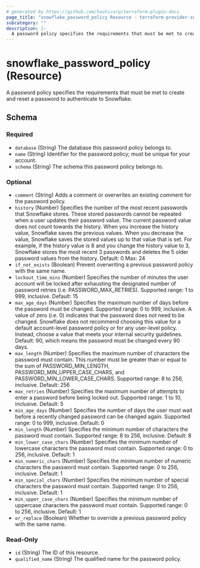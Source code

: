 ```yaml
---
# generated by https://github.com/hashicorp/terraform-plugin-docs
page_title: "snowflake_password_policy Resource - terraform-provider-snowflake"
subcategory: ""
description: |-
  A password policy specifies the requirements that must be met to create and reset a password to authenticate to Snowflake.
---
```


# snowflake_password_policy (Resource)

A password policy specifies the requirements that must be met to create and reset a password to authenticate to Snowflake.



<!-- schema generated by tfplugindocs -->
## Schema

### Required

- `database` (String) The database this password policy belongs to.
- `name` (String) Identifier for the password policy; must be unique for your account.
- `schema` (String) The schema this password policy belongs to.

### Optional

- `comment` (String) Adds a comment or overwrites an existing comment for the password policy.
- `history` (Number) Specifies the number of the most recent passwords that Snowflake stores. These stored passwords cannot be repeated when a user updates their password value. The current password value does not count towards the history. When you increase the history value, Snowflake saves the previous values. When you decrease the value, Snowflake saves the stored values up to that value that is set. For example, if the history value is 8 and you change the history value to 3, Snowflake stores the most recent 3 passwords and deletes the 5 older password values from the history. Default: 0 Max: 24
- `if_not_exists` (Boolean) Prevent overwriting a previous password policy with the same name.
- `lockout_time_mins` (Number) Specifies the number of minutes the user account will be locked after exhausting the designated number of password retries (i.e. PASSWORD_MAX_RETRIES). Supported range: 1 to 999, inclusive. Default: 15
- `max_age_days` (Number) Specifies the maximum number of days before the password must be changed. Supported range: 0 to 999, inclusive. A value of zero (i.e. 0) indicates that the password does not need to be changed. Snowflake does not recommend choosing this value for a default account-level password policy or for any user-level policy. Instead, choose a value that meets your internal security guidelines. Default: 90, which means the password must be changed every 90 days.
- `max_length` (Number) Specifies the maximum number of characters the password must contain. This number must be greater than or equal to the sum of PASSWORD_MIN_LENGTH, PASSWORD_MIN_UPPER_CASE_CHARS, and PASSWORD_MIN_LOWER_CASE_CHARS. Supported range: 8 to 256, inclusive. Default: 256
- `max_retries` (Number) Specifies the maximum number of attempts to enter a password before being locked out. Supported range: 1 to 10, inclusive. Default: 5
- `min_age_days` (Number) Specifies the number of days the user must wait before a recently changed password can be changed again. Supported range: 0 to 999, inclusive. Default: 0
- `min_length` (Number) Specifies the minimum number of characters the password must contain. Supported range: 8 to 256, inclusive. Default: 8
- `min_lower_case_chars` (Number) Specifies the minimum number of lowercase characters the password must contain. Supported range: 0 to 256, inclusive. Default: 1
- `min_numeric_chars` (Number) Specifies the minimum number of numeric characters the password must contain. Supported range: 0 to 256, inclusive. Default: 1
- `min_special_chars` (Number) Specifies the minimum number of special characters the password must contain. Supported range: 0 to 256, inclusive. Default: 1
- `min_upper_case_chars` (Number) Specifies the minimum number of uppercase characters the password must contain. Supported range: 0 to 256, inclusive. Default: 1
- `or_replace` (Boolean) Whether to override a previous password policy with the same name.

### Read-Only

- `id` (String) The ID of this resource.
- `qualified_name` (String) The qualified name for the password policy.

